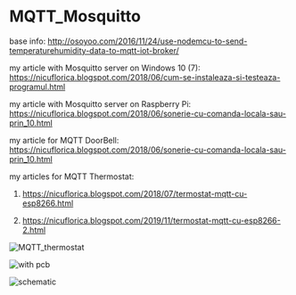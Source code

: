 # MQTT_Mosquitto
base info:  http://osoyoo.com/2016/11/24/use-nodemcu-to-send-temperaturehumidity-data-to-mqtt-iot-broker/

my article with Mosquitto server on Windows 10 (7): https://nicuflorica.blogspot.com/2018/06/cum-se-instaleaza-si-testeaza-programul.html

my article with Mosquitto server on Raspberry Pi: https://nicuflorica.blogspot.com/2018/06/sonerie-cu-comanda-locala-sau-prin_10.html

my article for MQTT DoorBell: https://nicuflorica.blogspot.com/2018/06/sonerie-cu-comanda-locala-sau-prin_10.html

my articles for MQTT Thermostat:

1) https://nicuflorica.blogspot.com/2018/07/termostat-mqtt-cu-esp8266.html

2) https://nicuflorica.blogspot.com/2019/11/termostat-mqtt-cu-esp8266-2.html 

![MQTT_thermostat](https://4.bp.blogspot.com/-doNpnkKtDpI/Wz5Vlav-_DI/AAAAAAAAXfA/_49-gHH8vt04jUx6rkHW0tRgcOwjgi9NACLcBGAs/s1600/2.jpg)

![with pcb](https://1.bp.blogspot.com/-PRgNEZ3D50g/XdwaH4KvTiI/AAAAAAAAa7M/zobey8N1mV4ar9zoGJ0hVY5IrvZWHj6OwCLcBGAsYHQ/s1600/termostat_real_03.jpg)

![schematic](https://2.bp.blogspot.com/-San_jOhLpIg/Wz5bDgQKkkI/AAAAAAAAXfw/fI80KbKDzWIu_Nn43-RyPlw9-K29GbgSACLcBGAs/s1600/niq_ro_MQTT_thermostat_ESP8266.png)
